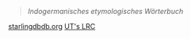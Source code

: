 > *Indogermanisches etymologisches Wörterbuch*

[starlingdbdb.org](https://starlingdb.org/cgi-bin/response.cgi?root=config&morpho=0&basename=\data\ie\pokorny&first=1)
[UT's LRC](https://lrc.la.utexas.edu/lex/master)